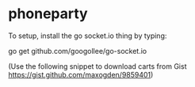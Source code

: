 # phoneparty
To setup, install the go socket.io thing by typing:

go get github.com/googollee/go-socket.io

(Use the following snippet to download carts from Gist https://gist.github.com/maxogden/9859401)
